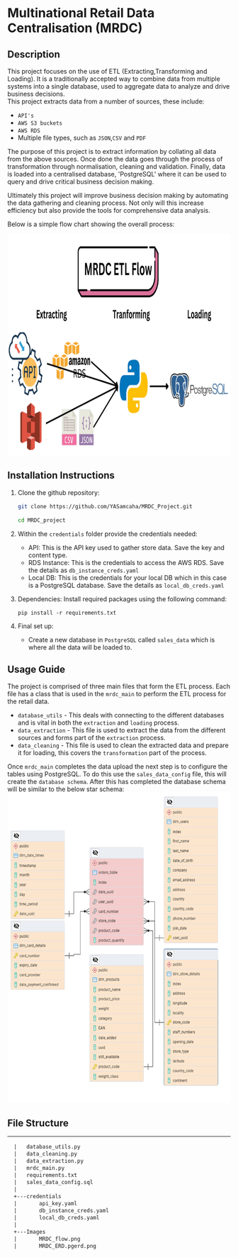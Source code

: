 # Multinational Retail Data Centralisation (MRDC)

## Description

This project focuses on the use of ETL (Extracting,Transforming and Loading). It is a traditionally accepted way  to combine data from multiple systems into a single database, used to aggregate data to analyze and drive business decisions.  
This project extracts data from a number of sources, these include:
- `API's`
- `AWS S3 buckets`
- `AWS RDS`
- Multiple file types, such as `JSON`,`CSV` and `PDF`

The purpose of this project is to extract information by collating all data from the above sources. Once done the data goes through the process of transformation through normalisation, cleaning and validation. Finally, data is loaded into a centralised database, 'PostgreSQL' where it can be used to query and drive critical business decision making.

Ultimately this project will improve business decision making by automating the data gathering and cleaning process. Not only will this increase efficiency but also provide the tools for comprehensive data analysis.

Below is a simple flow chart showing the overall process:

<img src="Images/MRDC_flow.png" width="1000" height="500">

## Installation Instructions
1. Clone the github repository:
   ``` bash 
   git clone https://github.com/YASamcaha/MRDC_Project.git
   ```
   ``` bash
   cd MRDC_project
   ```

2. Within the `credentials` folder provide the credentials needed:
   - API: This is the API key used to gather store data. Save the key and content type.
   - RDS Instance: This is the credentials to access the AWS RDS. Save the details as `db_instance_creds.yaml`
   - Local DB: This is the credentials for your local DB which in this case is a PostgreSQL database. Save the details as `local_db_creds.yaml`

3. Dependencies: Install required packages using the following command:
     ```
     pip install -r requirements.txt
     ```
4. Final set up:
   - Create a new database in `PostgreSQL` called `sales_data` which is where all the data will be loaded to.

## Usage Guide
The project is comprised of three main files that form the ETL process. Each file has a class that is used in the `mrdc_main` to perform the ETL process for the retail data. 
- `database_utils` - This deals with connecting to the different databases and is vital in both the `extraction` and `loading` process.
- `data_extraction` - This file is used to extract the data from the different sources and forms part of the `extraction` process.
- `data_cleaning` - This file is used to clean the extracted data and prepare it for loading, this covers the `transformation` part of the process.

Once `mrdc_main` completes the data upload the next step is to configure the tables using PostgreSQL.
To do this use the `sales_data_config` file, this will create the `database schema`. After this has completed the database schema will be similar to the below star schema:
<img src="Images/MRDC_ERD.pgerd.png" width="700" height="700">

## File Structure
***

      |   database_utils.py
      |   data_cleaning.py
      |   data_extraction.py
      |   mrdc_main.py
      |   requirements.txt
      |   sales_data_config.sql
      |
      +---credentials
      |       api_key.yaml
      |       db_instance_creds.yaml
      |       local_db_creds.yaml
      |
      +---Images
      |       MRDC_flow.png
      |       MRDC_ERD.pgerd.png



